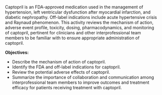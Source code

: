 Captopril is an FDA-approved medication used in the management of hypertension, left ventricular dysfunction after myocardial infarction, and diabetic nephropathy. Off-label indications include acute hypertensive crisis and Raynaud phenomenon. This activity reviews the mechanism of action, adverse event profile, toxicity, dosing, pharmacodynamics, and monitoring of captopril, pertinent for clinicians and other interprofessional team members to be familiar with to ensure appropriate administration of captopril.

**Objectives:**
- Describe the mechanism of action of captopril.
- Identify the FDA and off-label indications for captopril.
- Review the potential adverse effects of captopril.
- Summarize the importance of collaboration and communication among interprofessional team members to improve outcomes and treatment efficacy for patients receiving treatment with captopril.